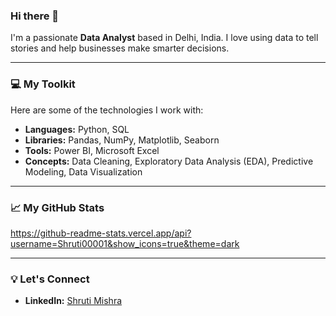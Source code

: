 ### Hi there 👋

I'm a passionate **Data Analyst** based in Delhi, India. I love using data to tell stories and help businesses make smarter decisions.

---

### 💻 My Toolkit
Here are some of the technologies I work with:

* **Languages:** Python, SQL
* **Libraries:** Pandas, NumPy, Matplotlib, Seaborn
* **Tools:** Power BI, Microsoft Excel
* **Concepts:** Data Cleaning, Exploratory Data Analysis (EDA), Predictive Modeling, Data Visualization

---

### 📈 My GitHub Stats
https://github-readme-stats.vercel.app/api?username=Shruti00001&show_icons=true&theme=dark

---

### 💡 Let's Connect
* **LinkedIn:** [Shruti Mishra]([YOUR-LINKEDIN-URL](https://www.linkedin.com/in/shrutimishra011/))
